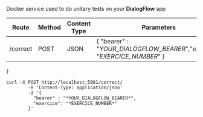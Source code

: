 Docker service used to do unitary tests on your **DialogFlow** app

Route| Method| Content Type |Parameters|
-----|-------|--------------|----------|
/correct | POST | JSON | { "bearer" : "*YOUR_DIALOGFLOW_BEARER*","exercice": "*EXERCICE_NUMBER*" }|
	
}

```
curl -X POST http://localhost:5001/correct/ 
        -H 'Content-Type: application/json' 
        -d '{ 
          "bearer" : "*YOUR_DIALOGFLOW_BEARER*", 
          "exercice": "*EXERCICE_NUMBER*"
        }'
```
